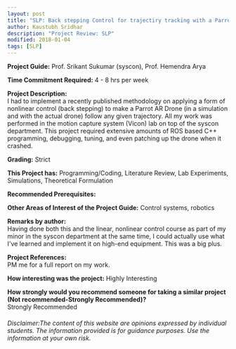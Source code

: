 ```yaml
---
layout: post
title: "SLP: Back stepping Control for trajectiry tracking with a Parrot AR Drones (Fall/Spring 201x)"
author: Kaustubh Sridhar 
description: "Project Review: SLP"
modified: 2018-01-04
tags: [SLP]
---
```


**Project Guide:** Prof. Srikant Sukumar (syscon), Prof. Hemendra Arya

**Time Commitment Required:** 4 - 8 hrs per week

**Project Description:**  
I had to implement a recently published methodology on applying a form of nonlinear control (back stepping) to make a Parrot AR Drone (in a simulation and with the actual drone) follow any given trajectory. All my work was performed in the motion capture system (Vicon) lab on top of the syscon department. This project required extensive amounts of ROS based C++ programming, debugging, tuning, and even patching up the drone when it crashed.

**Grading:** Strict

**This Project has:** Programming/Coding, Literature Review, Lab Experiments, Simulations, Theoretical Formulation

**Recommended Prerequisites:** 

**Other Areas of Interest of the Project Guide:** Control systems, robotics

**Remarks by author:**  
Having done both this and the linear, nonlinear control course as part of my minor in the syscon department at the same time, I could actually use what I've learned and implement it on high-end equipment. This was a big plus.

**Project References:**  
PM me for a full report on my work.

**How interesting was the project:** Highly Interesting

**How strongly would you recommend someone for taking a similar project (Not recommended-Strongly Recommended)?**  
Strongly Recommended

###### Disclaimer:The content of this website are opinions expressed by individual students. The information provided is for guidance purposes. Use the information at your own risk. 